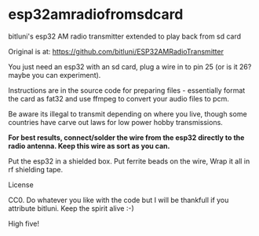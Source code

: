 # esp32amradiofromsdcard

bitluni's esp32 AM radio transmitter extended to play back from sd card

Original is at: https://github.com/bitluni/ESP32AMRadioTransmitter

You just need an esp32 with an sd card, plug a wire in to pin 25 (or is it 26? maybe you can experiment).

Instructions are in the source code for preparing files - essentially format the card as fat32 and use ffmpeg to convert your audio files to pcm.

Be aware its illegal to transmit depending on where you live, though some countries have carve out laws for low power hobby transmissions.

**For best results, connect/solder the wire from the esp32 directly to the radio antenna.  Keep this wire as sort as you can.**

Put the esp32 in a shielded box. Put ferrite beads on the wire, Wrap it all in rf shielding tape.

License

CC0. Do whatever you like with the code but I will be thankfull if you attribute bitluni. Keep the spirit alive :-)

High five!
